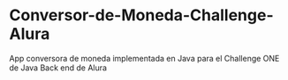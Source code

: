 # Conversor-de-Moneda-Challenge-Alura
App conversora de moneda implementada en Java para el Challenge ONE de Java Back end de Alura
